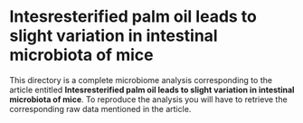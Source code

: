 # Intesresterified palm oil leads to slight variation in intestinal microbiota of mice

This directory is a complete microbiome analysis corresponding to the article entitled **Intesresterified palm oil leads to slight variation in intestinal microbiota of mice**. 
To reproduce the analysis you will have to retrieve the corresponding raw data mentioned in the article. 
